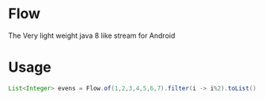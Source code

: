 # Flow
The Very light weight java 8 like stream for Android


# Usage

```java
List<Integer> evens = Flow.of(1,2,3,4,5,6,7).filter(i -> i%2).toList();
```

